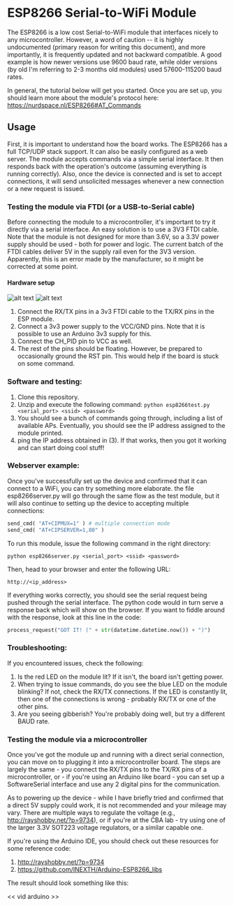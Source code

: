 ESP8266 Serial-to-WiFi Module
=========

The ESP8266 is a low cost Serial-to-WiFi module that interfaces nicely to any microcontroller. However, a word of caution -- it is highly undocumented (primary reason for writing this document), and more importantly, it is frequently updated and not backward compatible. A good example is how newer versions use 9600 baud rate, while older versions (by old I'm referring to 2-3 months old modules) used 57600-115200 baud rates.

In general, the tutorial below will get you started. Once you are set up, you should learn more about the module's protocol here: https://nurdspace.nl/ESP8266#AT_Commands

## Usage

First, it is important to understand how the board works. The ESP8266 has a full TCP/UDP stack support. It can also be easily configured as a web server. The module accepts commands via a simple serial interface. It then responds back with the operation's outcome (assuming everything is running correctly). Also, once the device is connected and is set to accept connections, it will send unsolicited messages whenever a new connection or a new request is issued.

### Testing the module via FTDI (or a USB-to-Serial cable)

Before connecting the module to a microcontroller, it's important to try it directly via a serial interface. An easy solution is to use a 3V3 FTDI cable. Note that the module is not designed for more than 3.6V, so a 3.3V power supply should be used - both for power and logic. The current batch of the FTDI cables deliver 5V in the supply rail even for the 3V3 version. Apparently, this is an error made by the manufacturer, so it might be corrected at some point.

#### Hardware setup

![alt text](https://raw.githubusercontent.com/guyz/pyesp8266/master/esp8266_pinout.png "ESP8266 Pinout") ![alt text](https://raw.githubusercontent.com/guyz/pyesp8266/master/ftdi_pinout.png "FTDI Pinout")

1. Connect the RX/TX pins in a 3v3 FTDI cable to the TX/RX pins in the ESP module.
2. Connect a 3v3 power supply to the VCC/GND pins. Note that it is possible to use an Arduino 3v3 supply for this.
3. Connect the CH_PID pin to VCC as well.
4. The rest of the pins should be floating. However, be prepared to occasionally ground the RST pin. This would help if the board is stuck on some command.

### Software and testing:
1. Clone this repository.
2. Unzip and execute the following command:
```python esp8266test.py <serial_port> <ssid> <password> ```
3. You should see a bunch of commands going through, including a list of available APs. Eventually, you should see the IP address assigned to the module printed.
4. ping the IP address obtained in (3). If that works, then you got it working and can start doing cool stuff!

### Webserver example:
Once you've successfully set up the device and confirmed that it can connect to a WiFi, you can try something more elaborate. the file esp8266server.py will go through the same flow as the test module, but it will also continue to setting up the device to accepting multiple connections:

```python
send_cmd( "AT+CIPMUX=1" ) # multiple connection mode
send_cmd( "AT+CIPSERVER=1,80" )
```

To run this module, issue the following command in the right directory:
```
python esp8266server.py <serial_port> <ssid> <password>
```

Then, head to your browser and enter the following URL:
```
http://<ip_address>
```

If everything works correctly, you should see the serial request being pushed through the serial interface. The python code would in turn serve a response back which will show on the browser. If you want to fiddle around with the response, look at this line in the code:

```python
process_request("GOT IT! (" + str(datetime.datetime.now()) + ")")
```

### Troubleshooting:

If you encountered issues, check the following:
1. Is the red LED on the module lit? If it isn't, the board isn't getting power.
2. When trying to issue commands, do you see the blue LED on the module blinking? If not, check the RX/TX connections. If the LED is constantly lit, then one of the connections is wrong - probably RX/TX or one of the other pins.
3. Are you seeing gibberish? You're probably doing well, but try a different BAUD rate.


### Testing the module via a microcontroller

Once you've got the module up and running with a direct serial connection, you can move on to plugging it into a microcontroller board. The steps are largely the same - you connect the RX/TX pins to the TX/RX pins of a microcontroller, or - if you're using an Arduino like board - you can set up a SoftwareSerial interface and use any 2 digital pins for the communication.

As to powering up the device - while I have briefly tried and confirmed that a direct 5V supply could work, it is not recommended and your mileage may vary. There are multiple ways to regulate the voltage (e.g., http://rayshobby.net/?p=9734), or if you're at the CBA lab - try using one of the larger 3.3V SOT223 voltage regulators, or a similar capable one.

If you're using the Arduino IDE, you should check out these resources for some reference code:

1. http://rayshobby.net/?p=9734
2. https://github.com/INEXTH/Arduino-ESP8266_libs

The result should look something like this:

<< vid arduino >>
